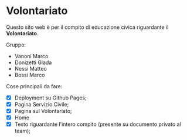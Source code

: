 # Volontariato

Questo sito web è per il compito di educazione civica riguardante il **Volontariato**.

Gruppo:
- Vanoni Marco
- Donizetti Giada
- Nessi Matteo
- Bossi Marco

Cose principali da fare:
- [x] Deployment su Github Pages;
- [x] Pagina Servizio Civile;
- [x] Pagina sul Volontariato;
- [x] Home
- [x] Testo riguardante l'intero compito (presente su documento privato al team);
